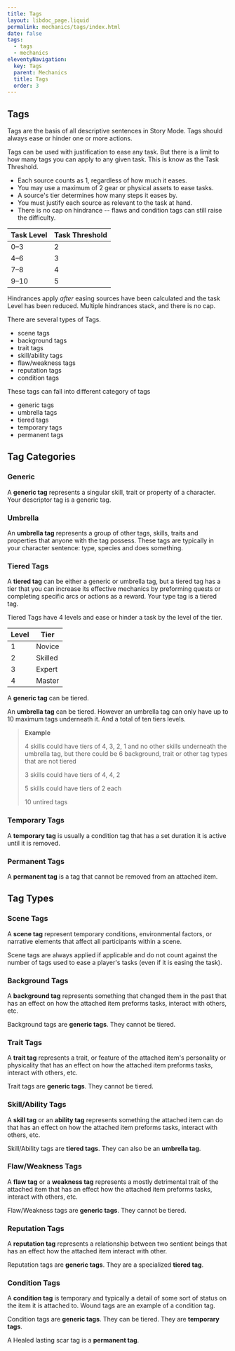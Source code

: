 ```yaml
---
title: Tags
layout: libdoc_page.liquid
permalink: mechanics/tags/index.html
date: false
tags:
  - tags
  - mechanics
eleventyNavigation:
  key: Tags
  parent: Mechanics
  title: Tags
  order: 3
---
```


## Tags

Tags are the basis of all descriptive sentences in Story Mode. Tags should always ease or hinder one or more actions.

Tags can be used with justification to ease any task. But there is a limit to how many tags you can apply to any given task. This is know as the Task Threshold.

- Each source counts as 1, regardless of how much it eases.
- You may use a maximum of 2 gear or physical assets to ease tasks.
- A source's tier determines how many steps it eases by.
- You must justify each source as relevant to the task at hand.
- There is no cap on hindrance -- flaws and condition tags can still raise the difficulty.

| Task Level | Task Threshold |
| ---------- | -------------- |
| 0–3        | 2              |
| 4–6        | 3              |
| 7–8        | 4              |
| 9–10       | 5              |

Hindrances apply _after_ easing sources have been calculated and the task Level has been reduced. Multiple hindrances stack, and there is no cap.

There are several types of Tags.

- scene tags
- background tags
- trait tags
- skill/ability tags
- flaw/weakness tags
- reputation tags
- condition tags

These tags can fall into different category of tags

- generic tags
- umbrella tags
- tiered tags
- temporary tags
- permanent tags

## Tag Categories

### Generic

A **generic tag** represents a singular skill, trait or property of a character. Your descriptor tag is a generic tag.

### Umbrella

An **umbrella tag** represents a group of other tags, skills, traits and properties that anyone with the tag possess. These tags are typically in your character sentence: type, species and does something.

### Tiered Tags

A **tiered tag** can be either a generic or umbrella tag, but a tiered tag has a tier that you can increase its effective mechanics by preforming quests or completing specific arcs or actions as a reward. Your type tag is a tiered tag.

Tiered Tags have 4 levels and ease or hinder a task by the level of the tier.

| Level | Tier    |
| ----- | ------- |
| 1     | Novice  |
| 2     | Skilled |
| 3     | Expert  |
| 4     | Master  |

A **generic tag** can be tiered.

An **umbrella tag** can be tiered. However an umbrella tag can only have up to 10 maximum tags underneath it. And a total of ten tiers levels.

> **Example**
>
> 4 skills could have tiers of 4, 3, 2, 1 and no other skills underneath the umbrella tag, but there could be 6 background, trait or other tag types that are not tiered
>
> 3 skills could have tiers of 4, 4, 2
>
> 5 skills could have tiers of 2 each
>
> 10 untired tags

### Temporary Tags

A **temporary tag** is usually a condition tag that has a set duration it is active until it is removed.

### Permanent Tags

A **permanent tag** is a tag that cannot be removed from an attached item.

## Tag Types

### Scene Tags

A **scene tag** represent temporary conditions, environmental factors, or narrative elements that affect all participants within a scene.

Scene tags are always applied if applicable and do not count against the number of tags used to ease a player's tasks (even if it is easing the task).

### Background Tags

A **background tag** represents something that changed them in the past that has an effect on how the attached item preforms tasks, interact with others, etc.

Background tags are **generic tags**. They cannot be tiered.

### Trait Tags

A **trait tag** represents a trait, or feature of the attached item's personality or physicality that has an effect on how the attached item preforms tasks, interact with others, etc.

Trait tags are **generic tags**. They cannot be tiered.

### Skill/Ability Tags

A **skill tag** or an **ability tag** represents something the attached item can do that has an effect on how the attached item preforms tasks, interact with others, etc.

Skill/Ability tags are **tiered tags**. They can also be an **umbrella tag**.

### Flaw/Weakness Tags

A **flaw tag** or a **weakness tag** represents a mostly detrimental trait of the attached item that has an effect how the attached item preforms tasks, interact with others, etc.

Flaw/Weakness tags are **generic tags**. They cannot be tiered.

### Reputation Tags

A **reputation tag** represents a relationship between two sentient beings that has an effect how the attached item interact with other.

Reputation tags are **generic tags**. They are a specialized **tiered tag**.

### Condition Tags

A **condition tag** is temporary and typically a detail of some sort of status on the item it is attached to. Wound tags are an example of a condition tag.

Condition tags are **generic tags**. They can be tiered. They are **temporary tags**.

A Healed lasting scar tag is a **permanent tag**.
